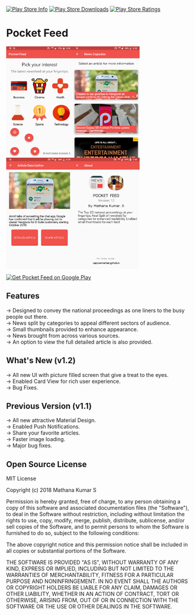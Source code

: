 [![Play Store Info](https://img.shields.io/badge/Play_Store-v1.2-36B0C1.svg?style=flat-square&v=1.2)](https://play.google.com/store/apps/details?id=io.github.capturemathan.pocketfeed) [![Play Store Downloads](https://img.shields.io/badge/Downloads-100+-E04253.svg?style=flat-square)](https://play.google.com/store/apps/details?id=io.github.capturemathan.pocketfeed)  [![Play Store Ratings](https://img.shields.io/badge/Ratings-4.92-brightgreen.svg?style=flat-square)](https://play.google.com/store/apps/details?id=io.github.capturemathan.pocketfeed)

# Pocket Feed
<img align="left" width="180" height="300" src="https://github.com/capturemathan/PocketFeed/blob/master/v3%20Screenshots/Home%20Screen.png">
<img align="center" width="180" height="300" src="https://github.com/capturemathan/PocketFeed/blob/master/v3%20Screenshots/Content.png">
<img align="left" width="180" height="300" src="https://github.com/capturemathan/PocketFeed/blob/master/v3%20Screenshots/Description.png">
<img align="center" width="180" height="300" src="https://github.com/capturemathan/PocketFeed/blob/master/v3%20Screenshots/About.png">

[<img src="https://play.google.com/intl/en_us/badges/images/apps/en-play-badge-border.png" width="200" alt="Get Pocket Feed on Google Play" />](https://play.google.com/store/apps/details?id=io.github.capturemathan.pocketfeed "Get Pocket Feed on Google Play")

## Features
-> Designed to convey the national proceedings as one liners to the busy people out there.<br />
-> News split by categories to appeal different sectors of audience.<br />
-> Small thumbnails provided to enhance appearance.<br />
-> News brought from across various sources.<br />
-> An option to view the full detailed article is also provided.<br />

## What's New (v1.2)
-> All new UI with picture filled screen that give a treat to the eyes.<br />
-> Enabled Card View for rich user experience.<br />
-> Bug Fixes.<br />

## Previous Version (v1.1)
-> All new attractive Material Design.<br />
-> Enabled Push Notifications.<br />
-> Share your favorite articles.<br />
-> Faster image loading.<br />
-> Major bug fixes.<br />

## Open Source License
MIT License

Copyright (c) 2018 Mathana Kumar S

Permission is hereby granted, free of charge, to any person obtaining a copy
of this software and associated documentation files (the "Software"), to deal
in the Software without restriction, including without limitation the rights
to use, copy, modify, merge, publish, distribute, sublicense, and/or sell
copies of the Software, and to permit persons to whom the Software is
furnished to do so, subject to the following conditions:

The above copyright notice and this permission notice shall be included in all
copies or substantial portions of the Software.

THE SOFTWARE IS PROVIDED "AS IS", WITHOUT WARRANTY OF ANY KIND, EXPRESS OR
IMPLIED, INCLUDING BUT NOT LIMITED TO THE WARRANTIES OF MERCHANTABILITY,
FITNESS FOR A PARTICULAR PURPOSE AND NONINFRINGEMENT. IN NO EVENT SHALL THE
AUTHORS OR COPYRIGHT HOLDERS BE LIABLE FOR ANY CLAIM, DAMAGES OR OTHER
LIABILITY, WHETHER IN AN ACTION OF CONTRACT, TORT OR OTHERWISE, ARISING FROM,
OUT OF OR IN CONNECTION WITH THE SOFTWARE OR THE USE OR OTHER DEALINGS IN THE
SOFTWARE.
